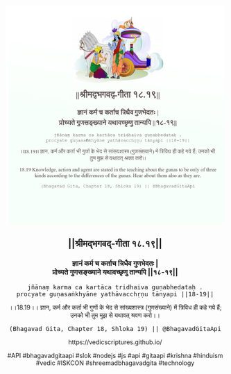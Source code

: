 <img src="../../asset/BG_18_19.png"/>
<center><h2>||श्रीमद्‍भगवद्‍-गीता १८.१९||</h2>
<h3>ज्ञानं कर्म च कर्ताच त्रिधैव गुणभेदतः |<br/>प्रोच्यते गुणसङ्ख्याने यथावच्छृणु तान्यपि ||१८-१९||</h3>
<pre>jñānaṃ karma ca kartāca tridhaiva guṇabhedataḥ .<br/>procyate guṇasaṅkhyāne yathāvacchṛṇu tānyapi ||18-19||</pre>
<p>।।18.19।। ज्ञान, कर्म और कर्ता भी गुणों के भेद से सांख्यशास्त्र (गुणसंख्याने) में त्रिविध ही कहे गये हैं; उनको भी तुम मुझ से यथावत् श्रवण करो।।</p>
<pre>(Bhagavad Gita, Chapter 18, Shloka 19) || @BhagavadGitaApi</pre><p>https://vedicscriptures.github.io/</p><p>#API #bhagavadgitaapi #slok #nodejs #js #api #gitaapi #krishna #hinduism #vedic #ISKCON #shreemadbhagavadgita #technology</p></center>